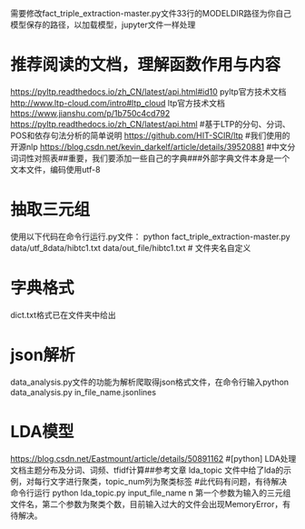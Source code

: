 需要修改fact_triple_extraction-master.py文件33行的MODELDIR路径为你自己模型保存的路径，以加载模型，jupyter文件一样处理
# 推荐阅读的文档，理解函数作用与内容
https://pyltp.readthedocs.io/zh_CN/latest/api.html#id10 pyltp官方技术文档
http://www.ltp-cloud.com/intro#ltp_cloud ltp官方技术文档
https://www.jianshu.com/p/1b750c4cd792  https://pyltp.readthedocs.io/zh_CN/latest/api.html #基于LTP的分句、分词、POS和依存句法分析的简单说明
https://github.com/HIT-SCIR/ltp #我们使用的开源nlp
https://blog.csdn.net/kevin_darkelf/article/details/39520881 #中文分词词性对照表##重要，我们要添加一些自己的字典###外部字典文件本身是一个文本文件，编码使用utf-8
# 抽取三元组
使用以下代码在命令行运行.py文件：
python fact_triple_extraction-master.py data/utf_8data/hibtc1.txt data/out_file/hibtc1.txt # 文件夹名自定义
# 字典格式
dict.txt格式已在文件夹中给出
# json解析
data_analysis.py文件的功能为解析爬取得json格式文件，在命令行输入python data_analysis.py in_file_name.jsonlines
# LDA模型
https://blog.csdn.net/Eastmount/article/details/50891162 #[python] LDA处理文档主题分布及分词、词频、tfidf计算##参考文章
lda_topic 文件中给了lda的示例，对每行文字进行聚类，topic_num列为聚类标签 #此代码有问题，有待解决
命令行运行 python lda_topic.py input_file_name n 第一个参数为输入的三元组文件名，第二个参数为聚类个数，目前输入过大的文件会出现MemoryError，有待解决。

